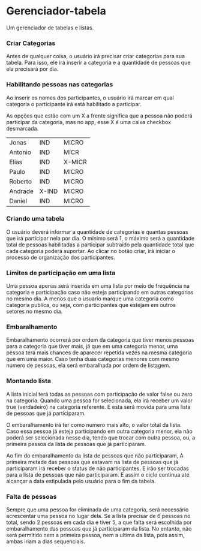 # Gerenciador-tabela
Um gerenciador de tabelas e listas.
<section>
	<article>
<h1>Criar Categorias</h1>

<p>Antes de qualquer coisa, o usuário irá precisar criar categorias para sua tabela. Para isso, ele irá inserir a categoria e a quantidade de pessoas que ela precisará por dia.</p>

<h1>Habilitando pessoas nas categorias</h1>

<p>Ao inserir os nomes dos participantes, o usuário irá marcar em qual categoria o participante irá está habilitado a participar. </p>

<p>As opções que estão com um X a frente significa que a pessoa não poderá participar da categoria, mas no app, esse X é uma caixa checkbox desmarcada.</p>

<table>
	<tr><td>Jonas</td><td>IND</td><td>MICRO</td></tr>   
	<tr><td>Antonio</td><td>IND</td><td>MICR</td></tr> 
	<tr><td>Elias</td><td>IND</td><td>X-MICR</td></tr> 
	<tr><td>Paulo</td><td>IND</td><td>MICRO</td></tr> 
	<tr><td>Roberto</td><td>IND</td><td>MICRO</td></tr> 
	<tr><td>Andrade</td><td>X-IND</td><td>MICRO</td></tr> 
	<tr><td>Daniel</td><td>IND</td><td>MICRO</td></tr> 
</table>

<h1>Criando uma tabela</h1>

<p>O usuário deverá informar a quantidade de categorias e quantas pessoas que irá participar nela por dia. O mínimo será 1, o máximo será a quantidade total de pessoas habilitadas a participar subtraído pela quantidade total que cada categoria poderá suportar. Ao clicar no botão criar, irá iniciar o processo de organização dos participantes.</p>

<h1>Limites de participação em uma lista</h1>

<p>Uma pessoa apenas será inserida em uma lista por meio de frequência na categoria e participação caso não esteja participando em outras categorias no mesmo dia. A menos que o usuario marque uma categoria como categoria publica, ou seja, com participantes que estejam em outros setores no mesmo dia.</p>

<h1>Embaralhamento</h1>

<p>Embaralhamento ocorrerá por ordem da categoria que tiver menos pessoas para a categoria que tiver mais, já que em uma categoria menor, uma pessoa terá mais chances de aparecer repetida vezes na mesma categoria que em uma maior. Caso tenha duas categorias menores com mesmo numero de pessoas, ela será embaralhada por ordem de listagem.</p>

<h1>Montando lista</h1>

<p>A lista inicial terá todas as pessoas com participação de valor false ou zero na categoria. Quando uma pessoa for selecionada, ela irá receber um valor true (verdadeiro) na categoria referente. E esta será movida para uma lista de pessoas que já participaram.</p>

<p>O embaralhamento irá ter como numero mais alto, o valor total da lista.
Caso essa pessoa já esteja participando em outra categoria menor, ela não poderá ser selecionada nesse dia, tendo que trocar com outra pessoa, ou, a primeira pessoa da lista de pessoas que já participaram.</p>

<p>Ao fim do embaralhamento da lista de pessoas que não participaram, A primeira metade das pessoas que estavam na lista de pessoas que já participaram irá receber o status de não participantes. E irão ser trocadas para a lista de pessoas que não participaram. E assim o ciclo continua até alcançar a data estipulada pelo usuário para o fim da tabela.</p>

<h1>Falta de pessoas</h1>

<p>Sempre que uma pessoa for eliminada de uma categoria, será necessário acrescentar uma pessoa no lugar dela. Se a lista precisar de 6 pessoas no total, sendo 2 pessoas em cada dia e tiver 5, a que falta será escolhida por embaralhamento das pessoas que já participaram da lista. No entanto, não será permitido nem a primeira pessoa, nem a ultima da lista, pois assim, ambas iriam a dias sequenciais.</p>
	</article>
</section>

